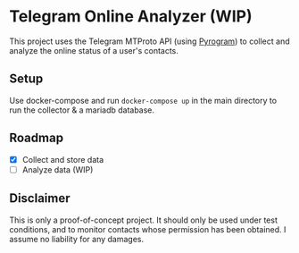 # Telegram Online Analyzer (WIP)
This project uses the Telegram MTProto API (using [Pyrogram](https://docs.pyrogram.ml/)) to collect and analyze the online status of a user's contacts.

## Setup
Use docker-compose and run `docker-compose up` in the main directory to run the collector & a mariadb database. 

## Roadmap
- [X] Collect and store data
- [ ] Analyze data (WIP)

## Disclaimer
This is only a proof-of-concept project. It should only be used under test conditions, and to monitor contacts whose permission has been obtained. I assume no liability for any damages.
